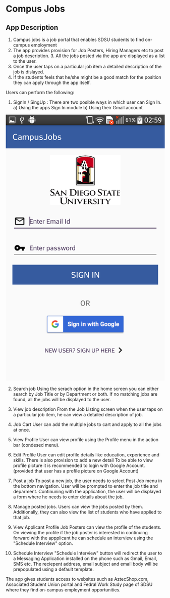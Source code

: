 # Compus Jobs

## App Description
1. Campus jobs is a job portal that enables SDSU students to find on-campus employment
2. The app provides provision for Job Posters, Hiring Managers etc to post a job description. 3. All the jobs posted via the app are displayed as a list to the user. 
4. Once the user taps on a particular job item a detailed description of the job is dislayed. 
5. If the students feels that he/she might be a good match for the position they can apply through the app itself. 

Users can perform the following:

1. SignIn / SingUp : 
There are two posible ways in which user can Sign In. 
a) Using the apps Sign In module b) Using their Gmail account 
<img src="/CampusJobs/screenshots/login.png"/>

2. Search job 
Using the serach option in the home screen you can either search by Job Title or by Department or both. 
If no matching jobs are found, all the jobs will be displayed to the user.

3. View job description
From the Job Listing screen when the user taps on a particular job item, he can view a detailed description of job. 

4. Job Cart
User can add the multiple jobs to cart and apply to all the jobs at once. 

5. View Profile
User can view profile using the Profile menu in the action bar (condesed menu).

6. Edit Profile
User can edit profile details like education, experience and skills. 
There is also provision to add a new detail 
To be able to view profile picture it is recommended to login with Google Account. (provided that user has a profile picture on Google Account) 

7. Post a job
To post a new job, the user needs to select Post Job menu in the bottom navigation.
User will be prompted to enter the job title and deparment. 
Continuning with the application, the user will be displayed a form where he needs to enter details about the job. 

8. Manage posted jobs.
Users can view the jobs posted by them. 
Additionally, they can also view the list of students who have applied to that job.

9. View Applicant Profile
Job Posters can view the profile of the students.
On viewing the profile if the job poster is interested in continuing forward with the appplicant he can schedule an interview using the "Schedule Interview" option. 

10. Schedule Interview
"Schedule Interview" button will redirect the user to a Messaging Application installed on the phone such as Gmail, Email, SMS etc. The reciepent address, email subject and email body will be prepopulated using a default template. 

The app gives students access to websites such as AztecShop.com, Associated Student Union portal and Fedral Work Study page of SDSU where they find on-campus employment opportunities. 
